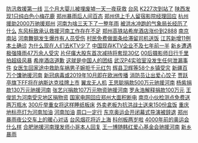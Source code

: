 [防汛救援第一线](http://weibo?q=%23%E9%98%B2%E6%B1%9B%E6%95%91%E6%8F%B4%E7%AC%AC%E4%B8%80%E7%BA%BF%23&Refer=new_time)  [三个月大婴儿被埋废墟一天一夜获救](http://weibo?q=%23%E4%B8%89%E4%B8%AA%E6%9C%88%E5%A4%A7%E5%A9%B4%E5%84%BF%E8%A2%AB%E5%9F%8B%E5%BA%9F%E5%A2%9F%E4%B8%80%E5%A4%A9%E4%B8%80%E5%A4%9C%E8%8E%B7%E6%95%91%23&Refer=top)  [台风](http://weibo?q=%E5%8F%B0%E9%A3%8E&Refer=top)  [K227次到站了](http://weibo?q=%23K227%E6%AC%A1%E5%88%B0%E7%AB%99%E4%BA%86%23&Refer=top)  [陕西发现1只纯白色小梅花鹿](http://weibo?q=%23%E9%99%95%E8%A5%BF%E5%8F%91%E7%8E%B01%E5%8F%AA%E7%BA%AF%E7%99%BD%E8%89%B2%E5%B0%8F%E6%A2%85%E8%8A%B1%E9%B9%BF%23&Refer=top)  [郑州暴雨后人间百态](http://weibo?q=%23%E9%83%91%E5%B7%9E%E6%9A%B4%E9%9B%A8%E5%90%8E%E4%BA%BA%E9%97%B4%E7%99%BE%E6%80%81%23&Refer=top)  [郑州供上千人留宿影院经理回应](http://weibo?q=%23%E9%83%91%E5%B7%9E%E4%BE%9B%E4%B8%8A%E5%8D%83%E4%BA%BA%E7%95%99%E5%AE%BF%E5%BD%B1%E9%99%A2%E7%BB%8F%E7%90%86%E5%9B%9E%E5%BA%94%23&Refer=top)  [杭州援助2000万驰援郑州](http://weibo?q=%23%E6%9D%AD%E5%B7%9E%E6%8F%B4%E5%8A%A92000%E4%B8%87%E9%A9%B0%E6%8F%B4%E9%83%91%E5%B7%9E%23&Refer=top)  [河南为啥三天下了一整年雨](http://weibo?q=%23%E6%B2%B3%E5%8D%97%E4%B8%BA%E5%95%A5%E4%B8%89%E5%A4%A9%E4%B8%8B%E4%BA%86%E4%B8%80%E6%95%B4%E5%B9%B4%E9%9B%A8%23&Refer=top)  [被洪水冲跑的气象局长经历了什么](http://weibo?q=%23%E8%A2%AB%E6%B4%AA%E6%B0%B4%E5%86%B2%E8%B7%91%E7%9A%84%E6%B0%94%E8%B1%A1%E5%B1%80%E9%95%BF%E7%BB%8F%E5%8E%86%E4%BA%86%E4%BB%80%E4%B9%88%23&Refer=top)  [东风标致承认救援河南工作存在不足](http://weibo?q=%23%E4%B8%9C%E9%A3%8E%E6%A0%87%E8%87%B4%E6%89%BF%E8%AE%A4%E6%95%91%E6%8F%B4%E6%B2%B3%E5%8D%97%E5%B7%A5%E4%BD%9C%E5%AD%98%E5%9C%A8%E4%B8%8D%E8%B6%B3%23&Refer=top)  [郑州高铁站希岸酒店涨价到2888](http://weibo?q=%23%E9%83%91%E5%B7%9E%E9%AB%98%E9%93%81%E7%AB%99%E5%B8%8C%E5%B2%B8%E9%85%92%E5%BA%97%E6%B6%A8%E4%BB%B7%E5%88%B02888%23&Refer=top)  [南京南站](http://weibo?q=%23%E5%8D%97%E4%BA%AC%E5%8D%97%E7%AB%99%23&Refer=top)  [河南舞钢发生爆炸有人员受伤](http://weibo?q=%23%E6%B2%B3%E5%8D%97%E8%88%9E%E9%92%A2%E5%8F%91%E7%94%9F%E7%88%86%E7%82%B8%E6%9C%89%E4%BA%BA%E5%91%98%E5%8F%97%E4%BC%A4%23&Refer=top)  [村民免费做面条给滞留司机送饭](http://weibo?q=%23%E6%9D%91%E6%B0%91%E5%85%8D%E8%B4%B9%E5%81%9A%E9%9D%A2%E6%9D%A1%E7%BB%99%E6%BB%9E%E7%95%99%E5%8F%B8%E6%9C%BA%E9%80%81%E9%A5%AD%23&Refer=top)  [江苏新增11例本土确诊](http://weibo?q=%23%E6%B1%9F%E8%8B%8F%E6%96%B0%E5%A2%9E11%E4%BE%8B%E6%9C%AC%E5%9C%9F%E7%A1%AE%E8%AF%8A%23&Refer=top)  [为什么现在人们去KTV少了](http://weibo?q=%23%E4%B8%BA%E4%BB%80%E4%B9%88%E7%8E%B0%E5%9C%A8%E4%BA%BA%E4%BB%AC%E5%8E%BBKTV%E5%B0%91%E4%BA%86%23&Refer=top)  [中国现存KTV企业不及七年前一半](http://weibo?q=%23%E4%B8%AD%E5%9B%BD%E7%8E%B0%E5%AD%98KTV%E4%BC%81%E4%B8%9A%E4%B8%8D%E5%8F%8A%E4%B8%83%E5%B9%B4%E5%89%8D%E4%B8%80%E5%8D%8A%23&Refer=top)  [新乡遭遇极强降雨47万余人受灾](http://weibo?q=%23%E6%96%B0%E4%B9%A1%E9%81%AD%E9%81%87%E6%9E%81%E5%BC%BA%E9%99%8D%E9%9B%A847%E4%B8%87%E4%BD%99%E4%BA%BA%E5%8F%97%E7%81%BE%23&Refer=top)  [片仔癀大股东首次减持将套现30亿](http://weibo?q=%23%E7%89%87%E4%BB%94%E7%99%80%E5%A4%A7%E8%82%A1%E4%B8%9C%E9%A6%96%E6%AC%A1%E5%87%8F%E6%8C%81%E5%B0%86%E5%A5%97%E7%8E%B030%E4%BA%BF%23&Refer=top)  [00后摄影师日行千里拍超级风暴](http://weibo?q=%2300%E5%90%8E%E6%91%84%E5%BD%B1%E5%B8%88%E6%97%A5%E8%A1%8C%E5%8D%83%E9%87%8C%E6%8B%8D%E8%B6%85%E7%BA%A7%E9%A3%8E%E6%9A%B4%23&Refer=top)  [希岸酒店道歉](http://weibo?q=%23%E5%B8%8C%E5%B2%B8%E9%85%92%E5%BA%97%E9%81%93%E6%AD%89%23&Refer=top)  [这就是中国人的团结](http://weibo?q=%23%E8%BF%99%E5%B0%B1%E6%98%AF%E4%B8%AD%E5%9B%BD%E4%BA%BA%E7%9A%84%E5%9B%A2%E7%BB%93%23&Refer=top)  [武汉P4实验室没发生任何泄漏事件](http://weibo?q=%23%E6%AD%A6%E6%B1%89P4%E5%AE%9E%E9%AA%8C%E5%AE%A4%E6%B2%A1%E5%8F%91%E7%94%9F%E4%BB%BB%E4%BD%95%E6%B3%84%E6%BC%8F%E4%BA%8B%E4%BB%B6%23&Refer=top)  [女医生回家途中救助车祸男子婉拒千元红包](http://weibo?q=%E5%A5%B3%E5%8C%BB%E7%94%9F%E5%9B%9E%E5%AE%B6%E9%80%94%E4%B8%AD%E6%95%91%E5%8A%A9%E8%BD%A6%E7%A5%B8%E7%94%B7%E5%AD%90%E5%A9%89%E6%8B%92%E5%8D%83%E5%85%83%E7%BA%A2%E5%8C%85&Refer=top)  [辉县卫辉等58个乡镇受灾](http://weibo?q=%23%E8%BE%89%E5%8E%BF%E5%8D%AB%E8%BE%89%E7%AD%8958%E4%B8%AA%E4%B9%A1%E9%95%87%E5%8F%97%E7%81%BE%23&Refer=top)  [新疆百万个馕驰援河南](http://weibo?q=%23%E6%96%B0%E7%96%86%E7%99%BE%E4%B8%87%E4%B8%AA%E9%A6%95%E9%A9%B0%E6%8F%B4%E6%B2%B3%E5%8D%97%23&Refer=top)  [新冠病毒或2019年10月即在欧洲传播](http://weibo?q=%23%E6%96%B0%E5%86%A0%E7%97%85%E6%AF%92%E6%88%962019%E5%B9%B410%E6%9C%88%E5%8D%B3%E5%9C%A8%E6%AC%A7%E6%B4%B2%E4%BC%A0%E6%92%AD%23&Refer=top)  [消防员让出爱心饺子](http://weibo?q=%23%E6%B6%88%E9%98%B2%E5%91%98%E8%AE%A9%E5%87%BA%E7%88%B1%E5%BF%83%E9%A5%BA%E5%AD%90%23&Refer=top)  [贾跃亭旗下FF将在纳斯达克挂牌上市](http://weibo?q=%23%E8%B4%BE%E8%B7%83%E4%BA%AD%E6%97%97%E4%B8%8BFF%E5%B0%86%E5%9C%A8%E7%BA%B3%E6%96%AF%E8%BE%BE%E5%85%8B%E6%8C%82%E7%89%8C%E4%B8%8A%E5%B8%82%23&Refer=top)  [翼龙无人机](http://weibo?q=%E7%BF%BC%E9%BE%99%E6%97%A0%E4%BA%BA%E6%9C%BA&Refer=top)  [王思聪捐款500万元驰援河南](http://weibo?q=%23%E7%8E%8B%E6%80%9D%E8%81%AA%E6%8D%90%E6%AC%BE500%E4%B8%87%E5%85%83%E9%A9%B0%E6%8F%B4%E6%B2%B3%E5%8D%97%23&Refer=top)  [杨紫捐款130万元驰援河南](http://weibo?q=%23%E6%9D%A8%E7%B4%AB%E6%8D%90%E6%AC%BE130%E4%B8%87%E5%85%83%E9%A9%B0%E6%8F%B4%E6%B2%B3%E5%8D%97%23&Refer=top)  [张艺兴捐款107万元物资驰援河南](http://weibo?q=%23%E5%BC%A0%E8%89%BA%E5%85%B4%E6%8D%90%E6%AC%BE107%E4%B8%87%E5%85%83%E7%89%A9%E8%B5%84%E9%A9%B0%E6%8F%B4%E6%B2%B3%E5%8D%97%23&Refer=top)  [罗永浩解释捐款100万元](http://weibo?q=%23%E7%BD%97%E6%B0%B8%E6%B5%A9%E8%A7%A3%E9%87%8A%E6%8D%90%E6%AC%BE100%E4%B8%87%E5%85%83%23&Refer=top)  [王俊凯为河南受灾地区捐物资](http://weibo?q=%23%E7%8E%8B%E4%BF%8A%E5%87%AF%E4%B8%BA%E6%B2%B3%E5%8D%97%E5%8F%97%E7%81%BE%E5%9C%B0%E5%8C%BA%E6%8D%90%E7%89%A9%E8%B5%84%23&Refer=top)  [国家电网回应郑州大面积断电](http://weibo?q=%23%E5%9B%BD%E5%AE%B6%E7%94%B5%E7%BD%91%E5%9B%9E%E5%BA%94%E9%83%91%E5%B7%9E%E5%A4%A7%E9%9D%A2%E7%A7%AF%E6%96%AD%E7%94%B5%23&Refer=top)  [南京小伙检测点免费送两万瓶水](http://weibo?q=%23%E5%8D%97%E4%BA%AC%E5%B0%8F%E4%BC%99%E6%A3%80%E6%B5%8B%E7%82%B9%E5%85%8D%E8%B4%B9%E9%80%81%E4%B8%A4%E4%B8%87%E7%93%B6%E6%B0%B4%23&Refer=top)  [300斤举重女将这样睡纸板床](http://weibo?q=%23300%E6%96%A4%E4%B8%BE%E9%87%8D%E5%A5%B3%E5%B0%86%E8%BF%99%E6%A0%B7%E7%9D%A1%E7%BA%B8%E6%9D%BF%E5%BA%8A%23&Refer=top)  [外卖老板为抗洪战士送来150份盒饭](http://weibo?q=%23%E5%A4%96%E5%8D%96%E8%80%81%E6%9D%BF%E4%B8%BA%E6%8A%97%E6%B4%AA%E6%88%98%E5%A3%AB%E9%80%81%E6%9D%A5150%E4%BB%BD%E7%9B%92%E9%A5%AD%23&Refer=top)  [重庆地标亮灯为河南加油](http://weibo?q=%23%E9%87%8D%E5%BA%86%E5%9C%B0%E6%A0%87%E4%BA%AE%E7%81%AF%E4%B8%BA%E6%B2%B3%E5%8D%97%E5%8A%A0%E6%B2%B9%23&Refer=top)  [河南加油](http://weibo?q=%23%E6%B2%B3%E5%8D%97%E5%8A%A0%E6%B2%B9%23&Refer=top)  [周口一定行](http://weibo?q=%E5%91%A8%E5%8F%A3%E4%B8%80%E5%AE%9A%E8%A1%8C&Refer=top)  [东京奥运会开闭幕式导演被辞退](http://weibo?q=%23%E4%B8%9C%E4%BA%AC%E5%A5%A5%E8%BF%90%E4%BC%9A%E5%BC%80%E9%97%AD%E5%B9%95%E5%BC%8F%E5%AF%BC%E6%BC%94%E8%A2%AB%E8%BE%9E%E9%80%80%23&Refer=top)  [郑州暴雨夜公交车上的暖心对话](http://weibo?q=%23%E9%83%91%E5%B7%9E%E6%9A%B4%E9%9B%A8%E5%A4%9C%E5%85%AC%E4%BA%A4%E8%BD%A6%E4%B8%8A%E7%9A%84%E6%9A%96%E5%BF%83%E5%AF%B9%E8%AF%9D%23&Refer=top)  [台风烟花将近上海](http://weibo?q=%23%E5%8F%B0%E9%A3%8E%E7%83%9F%E8%8A%B1%E5%B0%86%E8%BF%91%E4%B8%8A%E6%B5%B7%23&Refer=top)  [科创板两岁啦](http://weibo?q=%23%E7%A7%91%E5%88%9B%E6%9D%BF%E4%B8%A4%E5%B2%81%E5%95%A6%23&Refer=top)  [4000年前的奥运会什么样](http://weibo?q=%234000%E5%B9%B4%E5%89%8D%E7%9A%84%E5%A5%A5%E8%BF%90%E4%BC%9A%E4%BB%80%E4%B9%88%E6%A0%B7%23&Refer=top)  [合肥驰援河南理发师小哥本人回复](http://weibo?q=%23%E5%90%88%E8%82%A5%E9%A9%B0%E6%8F%B4%E6%B2%B3%E5%8D%97%E7%90%86%E5%8F%91%E5%B8%88%E5%B0%8F%E5%93%A5%E6%9C%AC%E4%BA%BA%E5%9B%9E%E5%A4%8D%23&Refer=top)  [王一博随韩红爱心基金会驰援河南](http://weibo?q=%23%E7%8E%8B%E4%B8%80%E5%8D%9A%E9%9A%8F%E9%9F%A9%E7%BA%A2%E7%88%B1%E5%BF%83%E5%9F%BA%E9%87%91%E4%BC%9A%E9%A9%B0%E6%8F%B4%E6%B2%B3%E5%8D%97%23&Refer=top)  [新乡暴雨](http://weibo?q=%23%E6%96%B0%E4%B9%A1%E6%9A%B4%E9%9B%A8%23&Refer=top)  